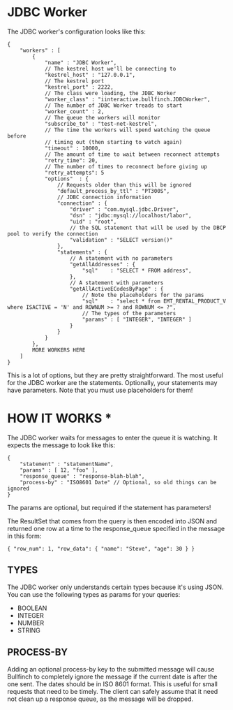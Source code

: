 # JDBC Worker #

The JDBC worker's configuration looks like this:

    {
        "workers" : [
            {
                "name" : "JDBC Worker",
                // The kestrel host we'll be connecting to
                "kestrel_host" : "127.0.0.1",
                // The kestrel port
                "kestrel_port" : 2222,
                // The class were loading, the JDBC Worker
                "worker_class" : "iinteractive.bullfinch.JDBCWorker",
                // The number of JDBC Worker treads to start
                "worker_count" : 2,
                // The queue the workers will monitor
                "subscribe_to" : "test-net-kestrel",
                // The time the workers will spend watching the queue before
                // timing out (then starting to watch again)
                "timeout" : 10000,
                // The amount of time to wait between reconnect attempts
                "retry_time": 20,
                // The number of times to reconnect before giving up
                "retry_attempts": 5
                "options"  : {
                    // Requests older than this will be ignored
                    "default_process_by_ttl" : "PT300S",
                    // JDBC connection information
                    "connection" : {
                        "driver" : "com.mysql.jdbc.Driver",
                        "dsn" : "jdbc:mysql://localhost/labor",
                        "uid" : "root",
                        // the SQL statement that will be used by the DBCP pool to verify the connection
                        "validation" : "SELECT version()"
                    },
                    "statements" : {
                        // A statement with no parameters
                        "getAllAddresses" : {
                            "sql"    : "SELECT * FROM address",
                        },
                        // A statement with parameters
                        "getAllActiveECodesByPage" : {
                            // Note the placeholders for the params
                            "sql"    : "select * from EMT_RENTAL_PRODUCT_V where ISACTIVE = 'N' and ROWNUM >= ? and ROWNUM <= ?",
                            // The types of the parameters
                            "params" : [ "INTEGER", "INTEGER" ]
                        }
                    }
                }
            },
            MORE WORKERS HERE
        ]
    }

This is a lot of options, but they are pretty straightforward. The most
useful for the JDBC worker are the statements.  Optionally, your statements
may have parameters.  Note that you must use placeholders for them!

# HOW IT WORKS *

The JDBC worker waits for messages to enter the queue it is watching.  It
expects the message to look like this:

    {
        "statement" : "statementName",
        "params" : [ 12, "foo" ],
        "response_queue" : "response-blah-blah",
        "process-by" : "ISO8601 Date" // Optional, so old things can be ignored
    }

The params are optional, but required if the statement has parameters!

The ResultSet that comes from the query is then encoded into JSON and returned
one row at a time to the response_queue specified in the message in this form:

    { "row_num": 1, "row_data": { "name": "Steve", "age": 30 } }

## TYPES

The JDBC worker only understands certain types because it's using JSON.  You can use the
following types as params for your queries:

* BOOLEAN
* INTEGER
* NUMBER
* STRING

## PROCESS-BY

Adding an optional process-by key to the submitted message will cause Bullfinch
to completely ignore the message if the current date is after the one sent. The
dates should be in ISO 8601 format.  This is useful for small requests that
need to be timely.  The client can safely assume that it need not clean up a
response queue, as the message will be dropped.